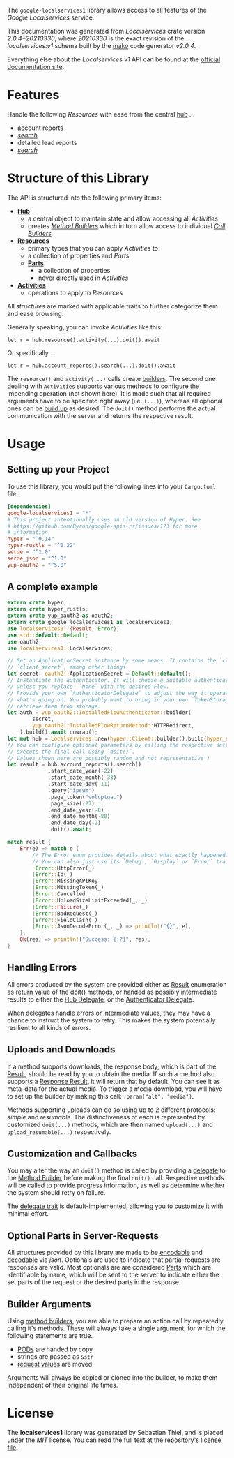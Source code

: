 <!---
DO NOT EDIT !
This file was generated automatically from 'src/mako/api/README.md.mako'
DO NOT EDIT !
-->
The `google-localservices1` library allows access to all features of the *Google Localservices* service.

This documentation was generated from *Localservices* crate version *2.0.4+20210330*, where *20210330* is the exact revision of the *localservices:v1* schema built by the [mako](http://www.makotemplates.org/) code generator *v2.0.4*.

Everything else about the *Localservices* *v1* API can be found at the
[official documentation site](https://ads.google.com/local-services-ads/).
# Features

Handle the following *Resources* with ease from the central [hub](https://docs.rs/google-localservices1/2.0.4+20210330/google_localservices1/Localservices) ... 

* account reports
 * [*search*](https://docs.rs/google-localservices1/2.0.4+20210330/google_localservices1/api::AccountReportSearchCall)
* detailed lead reports
 * [*search*](https://docs.rs/google-localservices1/2.0.4+20210330/google_localservices1/api::DetailedLeadReportSearchCall)




# Structure of this Library

The API is structured into the following primary items:

* **[Hub](https://docs.rs/google-localservices1/2.0.4+20210330/google_localservices1/Localservices)**
    * a central object to maintain state and allow accessing all *Activities*
    * creates [*Method Builders*](https://docs.rs/google-localservices1/2.0.4+20210330/google_localservices1/client::MethodsBuilder) which in turn
      allow access to individual [*Call Builders*](https://docs.rs/google-localservices1/2.0.4+20210330/google_localservices1/client::CallBuilder)
* **[Resources](https://docs.rs/google-localservices1/2.0.4+20210330/google_localservices1/client::Resource)**
    * primary types that you can apply *Activities* to
    * a collection of properties and *Parts*
    * **[Parts](https://docs.rs/google-localservices1/2.0.4+20210330/google_localservices1/client::Part)**
        * a collection of properties
        * never directly used in *Activities*
* **[Activities](https://docs.rs/google-localservices1/2.0.4+20210330/google_localservices1/client::CallBuilder)**
    * operations to apply to *Resources*

All *structures* are marked with applicable traits to further categorize them and ease browsing.

Generally speaking, you can invoke *Activities* like this:

```Rust,ignore
let r = hub.resource().activity(...).doit().await
```

Or specifically ...

```ignore
let r = hub.account_reports().search(...).doit().await
```

The `resource()` and `activity(...)` calls create [builders][builder-pattern]. The second one dealing with `Activities` 
supports various methods to configure the impending operation (not shown here). It is made such that all required arguments have to be 
specified right away (i.e. `(...)`), whereas all optional ones can be [build up][builder-pattern] as desired.
The `doit()` method performs the actual communication with the server and returns the respective result.

# Usage

## Setting up your Project

To use this library, you would put the following lines into your `Cargo.toml` file:

```toml
[dependencies]
google-localservices1 = "*"
# This project intentionally uses an old version of Hyper. See
# https://github.com/Byron/google-apis-rs/issues/173 for more
# information.
hyper = "^0.14"
hyper-rustls = "^0.22"
serde = "^1.0"
serde_json = "^1.0"
yup-oauth2 = "^5.0"
```

## A complete example

```Rust
extern crate hyper;
extern crate hyper_rustls;
extern crate yup_oauth2 as oauth2;
extern crate google_localservices1 as localservices1;
use localservices1::{Result, Error};
use std::default::Default;
use oauth2;
use localservices1::Localservices;

// Get an ApplicationSecret instance by some means. It contains the `client_id` and 
// `client_secret`, among other things.
let secret: oauth2::ApplicationSecret = Default::default();
// Instantiate the authenticator. It will choose a suitable authentication flow for you, 
// unless you replace  `None` with the desired Flow.
// Provide your own `AuthenticatorDelegate` to adjust the way it operates and get feedback about 
// what's going on. You probably want to bring in your own `TokenStorage` to persist tokens and
// retrieve them from storage.
let auth = yup_oauth2::InstalledFlowAuthenticator::builder(
        secret,
        yup_oauth2::InstalledFlowReturnMethod::HTTPRedirect,
    ).build().await.unwrap();
let mut hub = Localservices::new(hyper::Client::builder().build(hyper_rustls::HttpsConnector::with_native_roots()), auth);
// You can configure optional parameters by calling the respective setters at will, and
// execute the final call using `doit()`.
// Values shown here are possibly random and not representative !
let result = hub.account_reports().search()
             .start_date_year(-22)
             .start_date_month(-33)
             .start_date_day(-11)
             .query("ipsum")
             .page_token("voluptua.")
             .page_size(-27)
             .end_date_year(-8)
             .end_date_month(-80)
             .end_date_day(-2)
             .doit().await;

match result {
    Err(e) => match e {
        // The Error enum provides details about what exactly happened.
        // You can also just use its `Debug`, `Display` or `Error` traits
         Error::HttpError(_)
        |Error::Io(_)
        |Error::MissingAPIKey
        |Error::MissingToken(_)
        |Error::Cancelled
        |Error::UploadSizeLimitExceeded(_, _)
        |Error::Failure(_)
        |Error::BadRequest(_)
        |Error::FieldClash(_)
        |Error::JsonDecodeError(_, _) => println!("{}", e),
    },
    Ok(res) => println!("Success: {:?}", res),
}

```
## Handling Errors

All errors produced by the system are provided either as [Result](https://docs.rs/google-localservices1/2.0.4+20210330/google_localservices1/client::Result) enumeration as return value of
the doit() methods, or handed as possibly intermediate results to either the 
[Hub Delegate](https://docs.rs/google-localservices1/2.0.4+20210330/google_localservices1/client::Delegate), or the [Authenticator Delegate](https://docs.rs/yup-oauth2/*/yup_oauth2/trait.AuthenticatorDelegate.html).

When delegates handle errors or intermediate values, they may have a chance to instruct the system to retry. This 
makes the system potentially resilient to all kinds of errors.

## Uploads and Downloads
If a method supports downloads, the response body, which is part of the [Result](https://docs.rs/google-localservices1/2.0.4+20210330/google_localservices1/client::Result), should be
read by you to obtain the media.
If such a method also supports a [Response Result](https://docs.rs/google-localservices1/2.0.4+20210330/google_localservices1/client::ResponseResult), it will return that by default.
You can see it as meta-data for the actual media. To trigger a media download, you will have to set up the builder by making
this call: `.param("alt", "media")`.

Methods supporting uploads can do so using up to 2 different protocols: 
*simple* and *resumable*. The distinctiveness of each is represented by customized 
`doit(...)` methods, which are then named `upload(...)` and `upload_resumable(...)` respectively.

## Customization and Callbacks

You may alter the way an `doit()` method is called by providing a [delegate](https://docs.rs/google-localservices1/2.0.4+20210330/google_localservices1/client::Delegate) to the 
[Method Builder](https://docs.rs/google-localservices1/2.0.4+20210330/google_localservices1/client::CallBuilder) before making the final `doit()` call. 
Respective methods will be called to provide progress information, as well as determine whether the system should 
retry on failure.

The [delegate trait](https://docs.rs/google-localservices1/2.0.4+20210330/google_localservices1/client::Delegate) is default-implemented, allowing you to customize it with minimal effort.

## Optional Parts in Server-Requests

All structures provided by this library are made to be [encodable](https://docs.rs/google-localservices1/2.0.4+20210330/google_localservices1/client::RequestValue) and 
[decodable](https://docs.rs/google-localservices1/2.0.4+20210330/google_localservices1/client::ResponseResult) via *json*. Optionals are used to indicate that partial requests are responses 
are valid.
Most optionals are are considered [Parts](https://docs.rs/google-localservices1/2.0.4+20210330/google_localservices1/client::Part) which are identifiable by name, which will be sent to 
the server to indicate either the set parts of the request or the desired parts in the response.

## Builder Arguments

Using [method builders](https://docs.rs/google-localservices1/2.0.4+20210330/google_localservices1/client::CallBuilder), you are able to prepare an action call by repeatedly calling it's methods.
These will always take a single argument, for which the following statements are true.

* [PODs][wiki-pod] are handed by copy
* strings are passed as `&str`
* [request values](https://docs.rs/google-localservices1/2.0.4+20210330/google_localservices1/client::RequestValue) are moved

Arguments will always be copied or cloned into the builder, to make them independent of their original life times.

[wiki-pod]: http://en.wikipedia.org/wiki/Plain_old_data_structure
[builder-pattern]: http://en.wikipedia.org/wiki/Builder_pattern
[google-go-api]: https://github.com/google/google-api-go-client

# License
The **localservices1** library was generated by Sebastian Thiel, and is placed 
under the *MIT* license.
You can read the full text at the repository's [license file][repo-license].

[repo-license]: https://github.com/Byron/google-apis-rsblob/main/LICENSE.md
